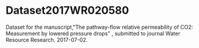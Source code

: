 # Dataset2017WR020580
Dataset for the manuscript,"The pathway-flow relative permeability of CO2: Measurement by lowered pressure drops" , submitted to journal Water Resource Research. 2017-07-02.
